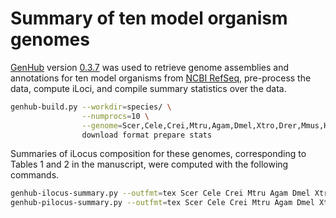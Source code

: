 # Summary of ten model organism genomes

[GenHub](https://standage.github.io/genhub) version [0.3.7](https://github.com/standage/genhub/releases/tag/0.3.7) was used to retrieve genome assemblies and annotations for ten model organisms from [NCBI RefSeq](http://www.ncbi.nlm.nih.gov/refseq/), pre-process the data, compute iLoci, and compile summary statistics over the data.

```bash
genhub-build.py --workdir=species/ \
                --numprocs=10 \
                --genome=Scer,Cele,Crei,Mtru,Agam,Dmel,Xtro,Drer,Mmus,Hsap \
                download format prepare stats
```

Summaries of iLocus composition for these genomes, corresponding to Tables 1 and 2 in the manuscript, were computed with the following commands.

```bash
genhub-ilocus-summary.py --outfmt=tex Scer Cele Crei Mtru Agam Dmel Xtro Drer Mmus Hsap
genhub-pilocus-summary.py --outfmt=tex Scer Cele Crei Mtru Agam Dmel Xtro Drer Mmus Hsap
```
